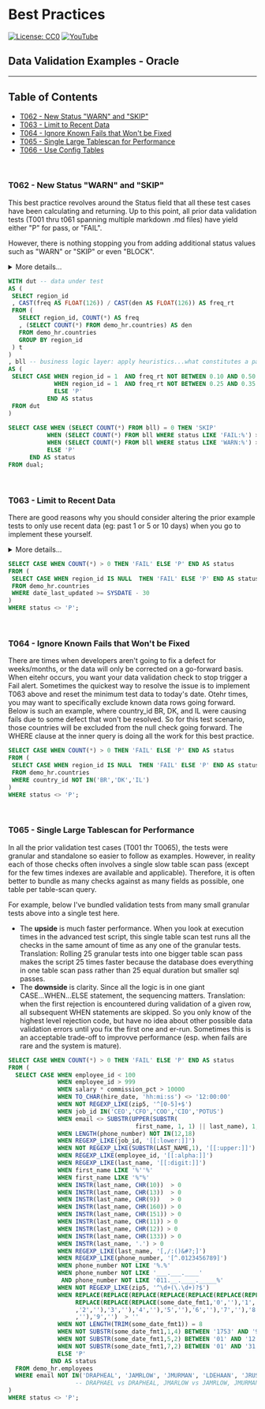 # Best Practices
[![License: CC0](https://img.shields.io/badge/License-CC0-red)](LICENSE "Creative Commons Zero License by DataResearchLabs (effectively = Public Domain")
[![YouTube](https://img.shields.io/badge/YouTube-DataResearchLabs-brightgreen)](http://www.DataResearchLabs.com)
## Data Validation Examples - Oracle

---

## Table of Contents
 - <a href="#t062">T062 - New Status "WARN" and "SKIP"</a>
 - <a href="#t063">T063 - Limit to Recent Data</a>
 - <a href="#t064">T064 - Ignore Known Fails that Won't be Fixed</a>
 - <a href="#t065">T065 - Single Large Tablescan for Performance</a>
 - <a href="#t066">T066 - Use Config Tables</a>
<br>


<a id="t062" class="anchor" href="#t062" aria-hidden="true"> </a>
### T062 - New Status "WARN" and "SKIP"
This best practice revolves around the Status field that all these test cases have been calculating and returning.  Up to this point, all prior data validation tests (T001 thru t061 spanning multiple markdown .md files) have yield either "P" for pass, or "FAIL".

However, there is nothing stopping you from adding additional status values such as "WARN" or "SKIP" or even "BLOCK".

<details><summary>More details...</summary>

* In the SQL below, the first subquery (CTE) is titled "dut", short for data under test.  This simply calculates the frequency with which region_id = 1 occurs.
* The second subquery (CTE) is titles "bll", short for business logic layer.  This is where the magic happens.  Because CASE...WHEN logic is sequential, it is important that the highest severity checks are done first.  In this case, we check for the frequency being a FAIL because it is outside of the wide range 10% to 50%.  However, we come right back in the following WHEN statement and set the status to WARN if the frequency observed is outside of the narrower (than FAIL) range of 25% to 35%.  So as coded, a WARN is issue when the actual frequency is between 10% to 25% or 35% to 50%.  A frequency between 25% to 35% = Pass.  A frequency below 10% or above 50% = Fail.
* The third subquery simply parses the results to a single cell value of P, FAIL,or WARN.  
* HOWEVER, notice that the lowest query sets the status field value = 'SKIP' if the table is completely empty...we would not want to test data that does not exist.  Sometimes a value of "BLOCK" might be more appropriate than "SKIP" depending on your situation.  Regardless, it is often nice to wire in these pre-condition checks to head off false-negatives (FAILs).
</details>
	
 ```sql
WITH dut -- data under test
AS (
  SELECT region_id
  , CAST(freq AS FLOAT(126)) / CAST(den AS FLOAT(126)) AS freq_rt
  FROM (
    SELECT region_id, COUNT(*) AS freq
    , (SELECT COUNT(*) FROM demo_hr.countries) AS den
    FROM demo_hr.countries
    GROUP BY region_id
  ) t
)
, bll -- business logic layer: apply heuristics...what constitutes a pass or a fail?
AS (
  SELECT CASE WHEN region_id = 1  AND freq_rt NOT BETWEEN 0.10 AND 0.50 then 'FAIL: Frequency occurrence of region_id=1 is FAR outside threshold|exp=0.28 thru 0.36|act=' || CAST(freq_rt AS VARCHAR2(8))
              WHEN region_id = 1  AND freq_rt NOT BETWEEN 0.25 AND 0.35 then 'WARN: Frequency occurrence of region_id=1 is outside threshold|exp=0.20 thru 0.28|act=' || CAST(freq_rt AS VARCHAR2(8))
              ELSE 'P'
    	    END AS status
  FROM dut
)
	
SELECT CASE WHEN (SELECT COUNT(*) FROM bll) = 0 THEN 'SKIP'
            WHEN (SELECT COUNT(*) FROM bll WHERE status LIKE 'FAIL:%') > 0 THEN 'FAIL'
            WHEN (SELECT COUNT(*) FROM bll WHERE status LIKE 'WARN:%') > 0 THEN 'WARN'
            ELSE 'P'
       END AS status
FROM dual; 
```
<br>


<a id="t063" class="anchor" href="#t063" aria-hidden="true"> </a>
### T063 - Limit to Recent Data
There are good reasons why you should consider altering the prior example tests to only use recent data (eg: past 1 or 5 or 10 days) when you go to implement these yourself.  

<details><summary>More details...</summary>
	
Three important reasons are:
1. **Performance** - if the test can filter down to just a small recent subset of data and test just that rather than pulling the entire past 5 years, well that is 1,500+ times less data and should run much faster (depending on underlyng table size, indexes, physical location, etc.)
2. **Sensitivity** - If you are running say a null rate check, or a value frequency check...obviously it will take many days of bad data for a defect to begin to impact the rate enough to eventually trigger an alert.  Much better in those scenarios to average rates across one or no more than 5 days and set the threhold to trigger off of that.
3.  **Garabage Decay** - This is an artifiact of the imperfect world we live in.  There are times when I'd setup an alert to fire daily and notify the appropriate people to correct it, but other higher priorities kept them from geting to it for 2 or 3 days.  I didn't want that alarm firing over and over again, causing me to look and confirm, "Oh year, known issue...they'll get to it".  Instead, I setup the alert to look only at the past 24 hours and scheduled it to run daily.  It only tested new data once and reported the error once. 

In the example below, the inner query is only checking for nulls against data that was last updated in the past 30 days. 

P.S. - To achieve maximum performance here, find an indexed field to filter on in your WHERE clause; you want to avoid an unnecessary table scan against a giant table.  So, if you are lucky and have an appropriate create or update date field that is indexed then you are golden.  However, if not, then maybe find a primary key that is a numeric integer that increments with every new row.  Worst case you could just take the MAX() - several thousand rows and test those...or you could cross reference a date somehow to that ID field (example lookup dates in a batch table to pick the minimum Batch_ID and filter on that as a surrogate for date time that is indexed and will run fast).

</details>
	
 ```sql
SELECT CASE WHEN COUNT(*) > 0 THEN 'FAIL' ELSE 'P' END AS status
FROM (
  SELECT CASE WHEN region_id IS NULL  THEN 'FAIL' ELSE 'P' END AS status
  FROM demo_hr.countries
  WHERE date_last_updated >= SYSDATE - 30 
)
WHERE status <> 'P';
```
<br>


<a id="t064" class="anchor" href="#t064" aria-hidden="true"> </a>
### T064 - Ignore Known Fails that Won't be Fixed
There are times when developers aren't going to fix a defect for weeks/months, or the data will only be corrected on a go-forward basis.  When eitehr occurs, you want your data validation check to stop trigger a Fail alert.  Sometimes the quickest way to resolve the issue is to implement T063 above and reset the minimum test data to today's date.  Otehr times, you may want to specifically exclude known data rows going forward.  Below is such an example, where country_id BR, DK, and IL were causing fails due to some defect that won't be resolved.  So for this test scenario, those countries will be excluded from the null check going forward.  The WHERE clause at the inner query is doing all the work for this best practice.

 ```sql
SELECT CASE WHEN COUNT(*) > 0 THEN 'FAIL' ELSE 'P' END AS status
FROM (
  SELECT CASE WHEN region_id IS NULL  THEN 'FAIL' ELSE 'P' END AS status
  FROM demo_hr.countries
  WHERE country_id NOT IN('BR','DK','IL') 
)
WHERE status <> 'P';
```
<br>


<a id="t065" class="anchor" href="#t065" aria-hidden="true"> </a>
### T065 - Single Large Tablescan for Performance
In all the prior validation test cases (T001 thr T0065), the tests were granular and standalone so easier to follow as examples.  However, in reality each of those checks often involves a single slow table scan pass (except for the few times indexes are available and applicable).  Therefore, it is often better to bundle as many checks against as many fields as possible, one table per table-scan query.

For example, below I've bundled validation tests from many small granular tests above into a single test here.  

* The **upside** is much faster performance.  When you look at execution times in the advanced test script, this single table scan test runs all the checks in the same amount of time as any one of the granular tests.  Translation: Rolling 25 granular tests into one bigger table scan pass makes the script 25 times faster because the database does everything in one table scan pass rather than 25 equal duration but smaller sql passes.
* The **downside** is clarity.  Since all the logic is in one giant CASE...WHEN...ELSE statement, the sequencing matters.  Translation: when the first rejection is encountered during validation of a given row, all subsequent WHEN statements are skipped.  So you only know of the highest level rejection code, but have no idea about other possible data validation errors until you fix the first one and er-run.  Sometimes this is an acceptable trade-off to improvve performance (esp. when fails are rare and the system is mature).

```sql
SELECT CASE WHEN COUNT(*) > 0 THEN 'FAIL' ELSE 'P' END AS status
FROM (
  SELECT CASE WHEN employee_id < 100                                        THEN 'REJ-01: Field employee_id > 99|exp>99|act=' || CAST(employee_id AS VARCHAR2(10))
              WHEN employee_id > 999                                        THEN 'REJ-02: Field employee_id < 1000|exp<1000|act=' || CAST(employee_id AS VARCHAR2(10))
              WHEN salary * commission_pct > 10000                          THEN 'REJ-03: Fields salary x commission_pct <= $10,000|exp<10,000|act=' || CAST(salary * commission_pct AS VARCHAR2(15))
              WHEN TO_CHAR(hire_date, 'hh:mi:ss') <> '12:00:00'             THEN 'REJ-04: Field hire_date cannot have a time part|exp=12:00:00|act=' || TO_CHAR(hire_date, 'hh:nn:ss')
              WHEN NOT REGEXP_LIKE(zip5, '^[0-5]+$')                        THEN 'REJ-05: Field zip5 failed RegExpression check|exp=Like"^[0-5]+$"|act=' || zip5 
              WHEN job_id IN('CEO','CFO','COO','CIO','POTUS')               THEN 'REJ-06: Verify job_id not in domain list of excluded values|exp<>1of5|act=' || job_id
              WHEN email <> SUBSTR(UPPER(SUBSTR(
    	                            first_name, 1, 1) || last_name), 1, 8)        THEN 'REJ-07: Field email <> first char of first_name + last_name|exp=' || SUBSTR(UPPER(SUBSTR(first_name, 1, 1) || last_name), 1, 8) || '|act=' || email
              WHEN LENGTH(phone_number) NOT IN(12,18)                       THEN 'REJ-08: Field phone_number length is allowed|exp=12,18|act=' || LENGTH(phone_number)
              WHEN REGEXP_LIKE(job_id, '[[:lower:]]')                       THEN 'REJ-09: Field job_id does not contain lower case characters|exp=ucase|act=' || EMAIL
              WHEN NOT REGEXP_LIKE(SUBSTR(LAST_NAME,1), '[[:upper:]]')      THEN 'REJ-10: Field last_name after first char is all lower case|exp=lcase|act=' || LAST_NAME 
              WHEN REGEXP_LIKE(employee_id, '[[:alpha:]]')                  THEN 'REJ-11: Field employee_id does not contain alpha characters|exp=no-alphas|act=' || EMPLOYEE_ID
              WHEN REGEXP_LIKE(last_name, '[[:digit:]]')                    THEN 'REJ-12: Field last_name does not contain numeric digits|exp=no-digits|act=' || LAST_NAME 
              WHEN first_name LIKE '%''%'                                   THEN 'REJ-13: Field first_name does not contain single quote characters|exp=none|act=' || first_name
              WHEN first_name LIKE '%"%'                                    THEN 'REJ-14: Field first_name does not contain quotation characters|exp=none|act=' || first_name
              WHEN INSTR(last_name, CHR(10))  > 0                           THEN 'REJ-15: Field last_name has a Line Feed (CHR-10)|exp=none|act=at position ' || CAST(INSTR(last_name, CHR(10)) AS VARCHAR2(4))
              WHEN INSTR(last_name, CHR(13))  > 0                           THEN 'REJ-16: Field last_name has a Carriage Return (CHR-13)|exp=none|act=at position ' || CAST(INSTR(last_name, CHR(13)) AS VARCHAR2(4))
              WHEN INSTR(last_name, CHR(9))   > 0                           THEN 'REJ-17: Field last_name has a Tab (CHR-9)|exp=none|act=at position ' || CAST(INSTR(last_name, CHR(9)) AS VARCHAR2(4))
              WHEN INSTR(last_name, CHR(160)) > 0                           THEN 'REJ-18: Field last_name has a Non-Breaking-Space (CHR-160)|exp=none|act=at position ' || CAST(INSTR(last_name, CHR(160)) AS VARCHAR2(4))
              WHEN INSTR(last_name, CHR(151)) > 0                           THEN 'REJ-19: Field last_name has a Non-Breaking-Space (CHR-151)|exp=none|act=at position ' || CAST(INSTR(last_name, CHR(151)) AS VARCHAR2(4))
              WHEN INSTR(last_name, CHR(11)) > 0                            THEN 'REJ-20: Field last_name has a Vertical Tab (CHR-11)|exp=none|act=at position ' || CAST(INSTR(last_name, CHR(11)) AS VARCHAR2(4))
              WHEN INSTR(last_name, CHR(12)) > 0                            THEN 'REJ-21: Field last_name has a Form Feed (CHR-12)|exp=none|act=at position ' || CAST(INSTR(last_name, CHR(12)) AS VARCHAR2(4))
              WHEN INSTR(last_name, CHR(133)) > 0                           THEN 'REJ-22: Field last_name has a Next Line (CHR-133)|exp=none|act=at position ' || CAST(INSTR(last_name, CHR(133)) AS VARCHAR2(4))
              WHEN INSTR(last_name, '.') > 0                                THEN 'REJ-23: Field last_name has a period|exp=none|act=at position ' || CAST(INSTR(last_name, '.') AS VARCHAR2(4))
              WHEN REGEXP_LIKE(last_name, '[,/:()&#?;]')                    THEN 'REJ-24: Field last_name has a ",/:()&#?;" characters|exp=none|act=' || last_name 
              WHEN REGEXP_LIKE(phone_number, '[^.0123456789]')              THEN 'REJ-25: Field phone_number can only have characters ".012345789"|exp=onlyAlloweChars|act=' || phone_number 
              WHEN phone_number NOT LIKE '%.%'                              THEN 'REJ-26: Verify phone_number contains a ''.''|exp=contains-.|act=' || phone_number
              WHEN phone_number NOT LIKE '___.___.____' 
               AND phone_number NOT LIKE '011.__.____._____%'               THEN 'REJ-27: Verify phone_number like pattern "___.___.____" or "011.__.____._____"|exp=yes|act=' || phone_number
              WHEN NOT REGEXP_LIKE(zip5, '^\d+(\.\d+)?$')                   THEN 'REJ-28: Field zip9 will not convert to a number|exp=converts to number|act=' || zip5 
              WHEN REPLACE(REPLACE(REPLACE(REPLACE(REPLACE(REPLACE(REPLACE(
    	           REPLACE(REPLACE(REPLACE(some_date_fmt1,'0',''),'1','')
    	           ,'2',''),'3',''),'4',''),'5',''),'6',''),'7',''),'8'
    	           ,''),'9','')  > ''                                       THEN 'REJ-29: Unexpected chars exist (numeric 0-9 only)|exp=Fmt="yyyymmdd"|act=' || some_date_fmt1
              WHEN NOT LENGTH(TRIM(some_date_fmt1)) = 8                     THEN 'REJ-30: Must be 8 Chars|exp=Fmt="yyyymmdd"|act=' || some_date_fmt1
              WHEN NOT SUBSTR(some_date_fmt1,1,4) BETWEEN '1753' AND '9999' THEN 'REJ-31: Year Not Btw 1753-9999|exp=Fmt="yyyymmdd"|act=' || some_date_fmt1
              WHEN NOT SUBSTR(some_date_fmt1,5,2) BETWEEN '01' AND '12'     THEN 'REJ-32: Month Not Btw 01-12|exp=Fmt="yyyymmdd"|act=' || some_date_fmt1
              WHEN NOT SUBSTR(some_date_fmt1,7,2) BETWEEN '01' AND '31'     THEN 'REJ-33: Day Not Btw 01-31|exp=Fmt="yyyymmdd"|act=' || some_date_fmt1
              ELSE 'P'
    	    END AS status
  FROM demo_hr.employees
  WHERE email NOT IN('DRAPHEAL', 'JAMRLOW', 'JMURMAN', 'LDEHAAN', 'JRUSSEL', 'TJOLSON')  
                   -- DRAPHAEL vs DRAPHEAL, JMARLOW vs JAMRLOW, JMURMAN vs JURMAN, LDE HAAN VS LDEHAAN, JRUSSELL vs JRUSSEL, TOLSON vs TJOLSON)
)
WHERE status <> 'P';
```
<br>


